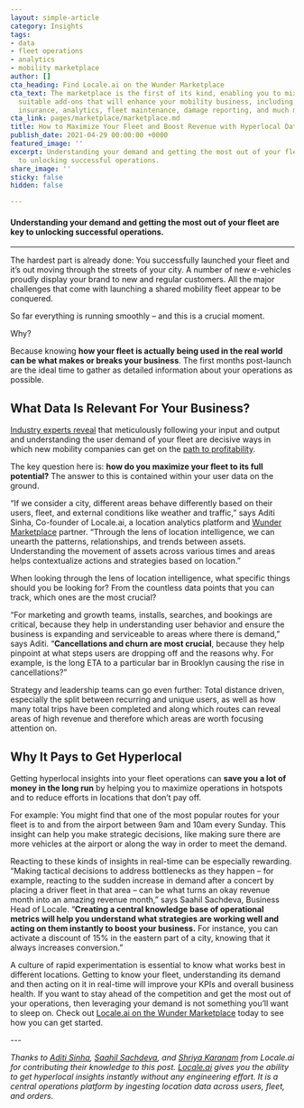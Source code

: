 ```yaml
---
layout: simple-article
category: Insights
tags:
- data
- fleet operations
- analytics
- mobility marketplace
author: []
cta_heading: Find Locale.ai on the Wunder Marketplace
cta_text: The marketplace is the first of its kind, enabling you to mix-and-match
  suitable add-ons that will enhance your mobility business, including solutions like
  insurance, analytics, fleet maintenance, damage reporting, and much more.
cta_link: pages/marketplace/marketplace.md
title: How to Maximize Your Fleet and Boost Revenue with Hyperlocal Data
publish_date: 2021-04-29 00:00:00 +0000
featured_image: ''
excerpt: Understanding your demand and getting the most out of your fleet are key
  to unlocking successful operations.
share_image: ''
sticky: false
hidden: false

---
```

#### Understanding your demand and getting the most out of your fleet are key to unlocking successful operations.

***

The hardest part is already done: You successfully launched your fleet and it’s out moving through the streets of your city. A number of new e-vehicles proudly display your brand to new and regular customers. All the major challenges that come with launching a shared mobility fleet appear to be conquered.

So far everything is running smoothly – and this is a crucial moment.

Why?

Because knowing **how your fleet is actually being used in the real world can be what makes or breaks your business**. The first months post-launch are the ideal time to gather as detailed information about your operations as possible.

## What Data Is Relevant For Your Business?

[Industry experts reveal](https://www.wundermobility.com/blog/can-new-mobility-become-profitable.html) that meticulously following your input and output and understanding the user demand of your fleet are decisive ways in which new mobility companies can get on the [path to profitability](https://www.wundermobility.com/blog/can-new-mobility-become-profitable.html).

The key question here is: **how do you maximize your fleet to its full potential?** The answer to this is contained within your user data on the ground.

“If we consider a city, different areas behave differently based on their users, fleet, and external conditions like weather and traffic,” says Aditi Sinha, Co-founder of Locale.ai, a location analytics platform and [Wunder Marketplace](https://www.wundermobility.com/marketplace/locale.ai) partner. “Through the lens of location intelligence, we can unearth the patterns, relationships, and trends between assets. Understanding the movement of assets across various times and areas helps contextualize actions and strategies based on location.”

When looking through the lens of location intelligence, what specific things should you be looking for? From the countless data points that you can track, which ones are the most crucial?

“For marketing and growth teams, installs, searches, and bookings are critical, because they help in understanding user behavior and ensure the business is expanding and serviceable to areas where there is demand,” says Aditi. “**Cancellations and churn are most crucial**, because they help pinpoint at what steps users are dropping off and the reasons why. For example, is the long ETA to a particular bar in Brooklyn causing the rise in cancellations?”

Strategy and leadership teams can go even further: Total distance driven, especially the split between recurring and unique users, as well as how many total trips have been completed and along which routes can reveal areas of high revenue and therefore which areas are worth focusing attention on.

## Why It Pays to Get Hyperlocal

Getting hyperlocal insights into your fleet operations can **save you a lot of money in the long run** by helping you to maximize operations in hotspots and to reduce efforts in locations that don’t pay off.

For example: You might find that one of the most popular routes for your fleet is to and from the airport between 9am and 10am every Sunday. This insight can help you make strategic decisions, like making sure there are more vehicles at the airport or along the way in order to meet the demand.

Reacting to these kinds of insights in real-time can be especially rewarding. “Making tactical decisions to address bottlenecks as they happen – for example, reacting to the sudden increase in demand after a concert by placing a driver fleet in that area – can be what turns an okay revenue month into an amazing revenue month,” says Saahil Sachdeva, Business Head of Locale. “**Creating a central knowledge base of operational metrics will help you understand what strategies are working well and acting on them instantly to boost your business.** For instance, you can activate a discount of 15% in the eastern part of a city, knowing that it always increases conversion.”

A culture of rapid experimentation is essential to know what works best in different locations. Getting to know your fleet, understanding its demand and then acting on it in real-time will improve your KPIs and overall business health. If you want to stay ahead of the competition and get the most out of your operations, then leveraging your demand is not something you’ll want to sleep on. Check out [Locale.ai on the Wunder Marketplace](https://www.wundermobility.com/marketplace/locale.ai) today to see how you can get started.

\---

_Thanks to_ [_Aditi Sinha_](https://www.linkedin.com/in/aditi-sinha-6b774ba9/)_,_ [_Saahil Sachdeva_](https://www.linkedin.com/in/saahil-sachdeva/)_, and_ [_Shriya Karanam_](https://www.linkedin.com/in/shriya-karanam-54009815a/) _from Locale.ai for contributing their knowledge to this post._ [_Locale.ai_](https://www.locale.ai/) _gives you the ability to get hyperlocal insights instantly without any engineering effort. It is a central operations platform by ingesting location data across users, fleet, and orders._
